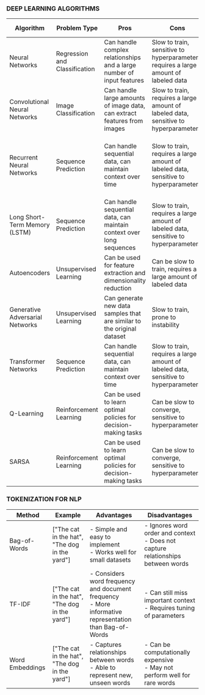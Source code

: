### DEEP LEARNING ALGORITHMS

| Algorithm | Problem Type | Pros | Cons | Failure Modes | Remedies |
| --- | --- | --- | --- | --- | --- |
| Neural Networks | Regression and Classification | Can handle complex relationships and a large number of input features | Slow to train, sensitive to hyperparameters, requires a large amount of labeled data | Overfitting | Regularization, Transfer learning, Data augmentation, Early stopping |
| Convolutional Neural Networks | Image Classification | Can handle large amounts of image data, can extract features from images | Slow to train, requires a large amount of labeled data, sensitive to hyperparameters | Overfitting | Regularization, Transfer learning, Data augmentation, Early stopping |
| Recurrent Neural Networks | Sequence Prediction | Can handle sequential data, can maintain context over time | Slow to train, requires a large amount of labeled data, sensitive to hyperparameters | Overfitting, Vanishing gradients | Regularization, Transfer learning, Data augmentation, Early stopping, Gradient Clipping |
| Long Short-Term Memory (LSTM) | Sequence Prediction | Can handle sequential data, can maintain context over long sequences | Slow to train, requires a large amount of labeled data, sensitive to hyperparameters | Overfitting | Regularization, Transfer learning, Data augmentation, Early stopping |
| Autoencoders | Unsupervised Learning | Can be used for feature extraction and dimensionality reduction | Can be slow to train, requires a large amount of labeled data | Overfitting | Regularization, Transfer learning, Data augmentation, Early stopping |
| Generative Adversarial Networks | Unsupervised Learning | Can generate new data samples that are similar to the original dataset | Slow to train, prone to instability | Mode Collapse | Regularization, Transfer learning, Data augmentation, Early stopping |
| Transformer Networks | Sequence Prediction | Can handle sequential data, can maintain context over time | Slow to train, requires a large amount of labeled data, sensitive to hyperparameters | Overfitting | Regularization, Transfer learning, Data augmentation, Early stopping |
| Q-Learning | Reinforcement Learning | Can be used to learn optimal policies for decision-making tasks | Can be slow to converge, sensitive to hyperparameters | Overfitting, Slow convergence | Regularization, Transfer learning, Data augmentation, Early stopping |
| SARSA | Reinforcement Learning | Can be used to learn optimal policies for decision-making tasks | Can be slow to converge, sensitive to hyperparameters | Overfitting, Slow convergence | Regularization, Transfer learning, Data augmentation, Early stopping |

### TOKENIZATION FOR NLP
| Method | Example | Advantages | Disadvantages |
|--------|---------|------------|---------------|
| Bag-of-Words | ["The cat in the hat", "The dog in the yard"] | - Simple and easy to implement <br> - Works well for small datasets | - Ignores word order and context <br> - Does not capture relationships between words |
| TF-IDF | ["The cat in the hat", "The dog in the yard"] | - Considers word frequency and document frequency <br> - More informative representation than Bag-of-Words | - Can still miss important context <br> - Requires tuning of parameters |
| Word Embeddings | ["The cat in the hat", "The dog in the yard"] | - Captures relationships between words <br> - Able to represent new, unseen words | - Can be computationally expensive <br> - May not perform well for rare words |
